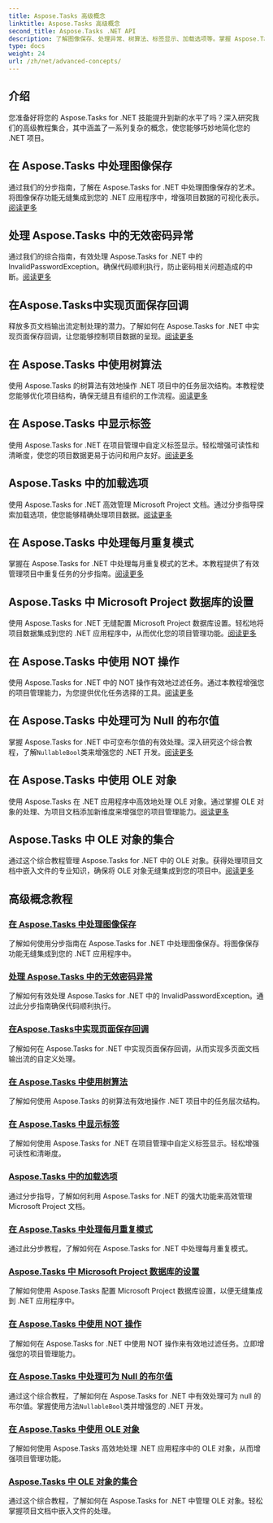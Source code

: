 ```yaml
---
title: Aspose.Tasks 高级概念
linktitle: Aspose.Tasks 高级概念
second_title: Aspose.Tasks .NET API
description: 了解图像保存、处理异常、树算法、标签显示、加载选项等。掌握 Aspose.Tasks for .NET 的高级概念
type: docs
weight: 24
url: /zh/net/advanced-concepts/
---
```


## 介绍

您准备好将您的 Aspose.Tasks for .NET 技能提升到新的水平了吗？深入研究我们的高级教程集合，其中涵盖了一系列复杂的概念，使您能够巧妙地简化您的 .NET 项目。

## 在 Aspose.Tasks 中处理图像保存

通过我们的分步指南，了解在 Aspose.Tasks for .NET 中处理图像保存的艺术。将图像保存功能无缝集成到您的 .NET 应用程序中，增强项目数据的可视化表示。[阅读更多](./image-saving/)

## 处理 Aspose.Tasks 中的无效密码异常

通过我们的综合指南，有效处理 Aspose.Tasks for .NET 中的 InvalidPasswordException。确保代码顺利执行，防止密码相关问题造成的中断。[阅读更多](./invalid-password-exception/)

## 在Aspose.Tasks中实现页面保存回调

释放多页文档输出流定制处理的潜力。了解如何在 Aspose.Tasks for .NET 中实现页面保存回调，让您能够控制项目数据的呈现。[阅读更多](./page-saving-callback/)

## 在 Aspose.Tasks 中使用树算法

使用 Aspose.Tasks 的树算法有效地操作 .NET 项目中的任务层次结构。本教程使您能够优化项目结构，确保无缝且有组织的工作流程。[阅读更多](./tree-algorithm/)

## 在 Aspose.Tasks 中显示标签

使用 Aspose.Tasks for .NET 在项目管理中自定义标签显示。轻松增强可读性和清晰度，使您的项目数据更易于访问和用户友好。[阅读更多](./label-display/)

## Aspose.Tasks 中的加载选项

使用 Aspose.Tasks for .NET 高效管理 Microsoft Project 文档。通过分步指导探索加载选项，使您能够精确处理项目数据。[阅读更多](./loading-options/)

## 在 Aspose.Tasks 中处理每月重复模式

掌握在 Aspose.Tasks for .NET 中处理每月重复模式的艺术。本教程提供了有效管理项目中重复任务的分步指南。[阅读更多](./monthly-recurrence-patterns/)

## Aspose.Tasks 中 Microsoft Project 数据库的设置

使用 Aspose.Tasks for .NET 无缝配置 Microsoft Project 数据库设置。轻松地将项目数据集成到您的 .NET 应用程序中，从而优化您的项目管理功能。[阅读更多](./msp-database-settings/)

## 在 Aspose.Tasks 中使用 NOT 操作

使用 Aspose.Tasks for .NET 中的 NOT 操作有效地过滤任务。通过本教程增强您的项目管理能力，为您提供优化任务选择的工具。[阅读更多](./not-operation/)

## 在 Aspose.Tasks 中处理可为 Null 的布尔值

掌握 Aspose.Tasks for .NET 中可空布尔值的有效处理。深入研究这个综合教程，了解`NullableBool`类来增强您的 .NET 开发。[阅读更多](./nullable-booleans/)

## 在 Aspose.Tasks 中使用 OLE 对象

使用 Aspose.Tasks 在 .NET 应用程序中高效地处理 OLE 对象。通过掌握 OLE 对象的处理、为项目文档添加新维度来增强您的项目管理能力。[阅读更多](./ole-objects/)

## Aspose.Tasks 中 OLE 对象的集合

通过这个综合教程管理 Aspose.Tasks for .NET 中的 OLE 对象。获得处理项目文档中嵌入文件的专业知识，确保将 OLE 对象无缝集成到您的项目中。[阅读更多](./ole-object-collection/)
## 高级概念教程
### [在 Aspose.Tasks 中处理图像保存](./image-saving/)
了解如何使用分步指南在 Aspose.Tasks for .NET 中处理图像保存。将图像保存功能无缝集成到您的 .NET 应用程序中。
### [处理 Aspose.Tasks 中的无效密码异常](./invalid-password-exception/)
了解如何有效处理 Aspose.Tasks for .NET 中的 InvalidPasswordException。通过此分步指南确保代码顺利执行。
### [在Aspose.Tasks中实现页面保存回调](./page-saving-callback/)
了解如何在 Aspose.Tasks for .NET 中实现页面保存回调，从而实现多页面文档输出流的自定义处理。
### [在 Aspose.Tasks 中使用树算法](./tree-algorithm/)
了解如何使用 Aspose.Tasks 的树算法有效地操作 .NET 项目中的任务层次结构。
### [在 Aspose.Tasks 中显示标签](./label-display/)
了解如何使用 Aspose.Tasks for .NET 在项目管理中自定义标签显示。轻松增强可读性和清晰度。
### [Aspose.Tasks 中的加载选项](./loading-options/)
通过分步指导，了解如何利用 Aspose.Tasks for .NET 的强大功能来高效管理 Microsoft Project 文档。
### [在 Aspose.Tasks 中处理每月重复模式](./monthly-recurrence-patterns/)
通过此分步教程，了解如何在 Aspose.Tasks for .NET 中处理每月重复模式。
### [Aspose.Tasks 中 Microsoft Project 数据库的设置](./msp-database-settings/)
了解如何使用 Aspose.Tasks 配置 Microsoft Project 数据库设置，以便无缝集成到 .NET 应用程序中。
### [在 Aspose.Tasks 中使用 NOT 操作](./not-operation/)
了解如何在 Aspose.Tasks for .NET 中使用 NOT 操作来有效地过滤任务。立即增强您的项目管理能力。
### [在 Aspose.Tasks 中处理可为 Null 的布尔值](./nullable-booleans/)
通过这个综合教程，了解如何在 Aspose.Tasks for .NET 中有效处理可为 null 的布尔值。掌握使用方法`NullableBool`类并增强您的 .NET 开发。
### [在 Aspose.Tasks 中使用 OLE 对象](./ole-objects/)
了解如何使用 Aspose.Tasks 高效地处理 .NET 应用程序中的 OLE 对象，从而增强项目管理功能。
### [Aspose.Tasks 中 OLE 对象的集合](./ole-object-collection/)
通过这个综合教程，了解如何在 Aspose.Tasks for .NET 中管理 OLE 对象。轻松掌握项目文档中嵌入文件的处理。